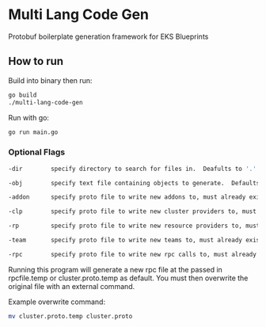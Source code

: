 # Multi Lang Code Gen
Protobuf boilerplate generation framework for EKS Blueprints

## How to run

Build into binary then run:
```bash
go build
./multi-lang-code-gen
```

Run with go:
```bash
go run main.go
```

### Optional Flags
```bash
-dir        specify directory to search for files in.  Deafults to '.'

-obj        specify text file containing objects to generate.  Defaults to obj.txt

-addon      specify proto file to write new addons to, must already exist.  Defaults to addons.proto

-clp        specify proto file to write new cluster providers to, must already exist.  Defaults to cluster_providers.proto

-rp         specify proto file to write new resource providers to, must already exist.  Defaults to resource_providers.proto

-team       specify proto file to write new teams to, must already exist.  Defaults to teams.proto

-rpc        specify proto file to write new rpc calls to, must already exist.  Defaults to cluster.proto
```

Running this program will generate a new rpc file at the passed in rpcfile.temp or cluster.proto.temp as default.  You must then overwrite the original file with an external command.

Example overwrite command:
```bash
mv cluster.proto.temp cluster.proto
```

